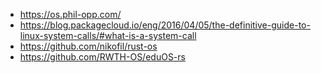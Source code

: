 * https://os.phil-opp.com/
* https://blog.packagecloud.io/eng/2016/04/05/the-definitive-guide-to-linux-system-calls/#what-is-a-system-call
* https://github.com/nikofil/rust-os
* https://github.com/RWTH-OS/eduOS-rs